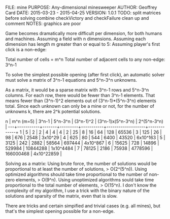 FILE:    mine
PURPOSE: Any-dimensional minesweeper
AUTHOR:  Geoffrey Card
DATE:    2015-03-23 - 2015-04-25
VERSION: 1.0.1
TODO:    split matrices before solving
        combine checkVictory and checkFailure
        clean up and comment
NOTES:   graphics are poor

Game becomes dramatically more difficult per dimension, for both humans and machines.
Assuming a field with n dimensions.
Assuming each dimension has length m greater than or equal to 5:
Assuming player's first click is a non-edge:

Total number of cells = m^n
Total number of adjacent cells to any non-edge: 3^n-1
 
To solve the simplest possible opening (after first click), an automatic solver must solve a matrix of 3^n-1 equations and 5^n-3^n unknowns.

As a matrix, it would be a sparse matrix with 3^n-1 rows and 5^n-3^n columns.
For each row, there would be fewer than 3^n-1 elements.
That means fewer than (3^n-1)^2 elements out of (3^n-1)*(5^n-3^n) elements total.
Since each unknown can only be a mine or not, for the number of unknowns k, there are 2^k potential solutions.

 n | m^n (m=5) | 3^n-1 | 5^n-3^n | (3^n-1)^2 | (3^n-1)x(5^n-3^n) | 2^(5^n-3^n) |
---+-----------+-------+---------+-----------+-------------------+-------------+
 1 |         5 |     2 |       2 |         4 |                 4 |           4 |
 2 |        25 |     8 |      16 |        64 |               128 |       65536 |
 3 |       125 |    26 |      98 |       676 |              2548 |     3x10^29 |
 4 |       625 |    80 |     544 |      6400 |             43520 |    6x10^163 |
 5 |      3125 |   242 |    2882 |     58564 |            697444 |    4x10^867 |
 6 |     15625 |   728 |   14896 |    529984 |          10844288 |   1x10^4484 |
 7 |     78125 |  2186 |   75938 |   4778596 |         166000468 |  4x10^22859 |

Solving as a matrix:
Using brute force, the number of solutions would be proportional to at least the number of solutions, > O(2^(5^n)).
Using optimized algorithms should take time proportional to the number of non-zero elements, > O(9^n).
Using unoptimized algorithms sould take time proportional to the total number of elements, > O(15^n).
I don't know the complexity of my algorithm, I use a trick with the binary nature of the solutions and sparsity of the matrix, even that is slow.

There are tricks and certain simpified and trivial cases (e.g. all mines), but that's the simplest opening possible for a non-edge.
